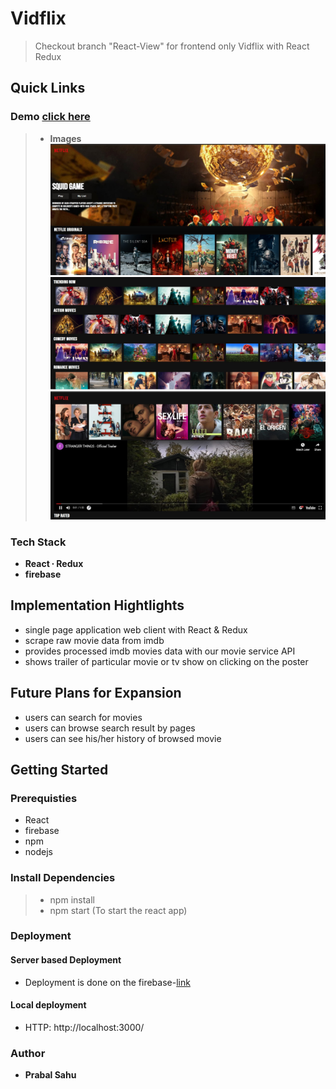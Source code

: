 # **Vidflix**
>Checkout branch "React-View" for frontend only Vidflix with React Redux

## **Quick Links**

### **Demo** [click here](https://streaming-app-5a429.web.app/)
>- **Images**
  ![Image 1](/demoImages/demoImg1.jpg)
  ![Image 2](/demoImages/demoImg2.jpg)
  ![Image 3](/demoImages/demoImg3.jpg)



### **Tech Stack**
- **React ∙ Redux**
- **firebase**


## **Implementation Hightlights**
- single page application web client with React & Redux
- scrape raw movie data from imdb
- provides processed imdb movies data with our movie service API
- shows trailer of particular movie or tv show on clicking on the poster

## **Future Plans for Expansion**
- users can search for movies
- users can browse search result by pages
- users can see his/her history of browsed movie
 
## **Getting Started**

### **Prerequisties**
- React
- firebase
- npm
- nodejs

### **Install Dependencies**
>
>- npm install
>- npm start (To start the react app)


### **Deployment**
  #### **Server based Deployment**
   - Deployment is done on the firebase-[link](https://streaming-app-5a429.web.app/)

#### **Local deployment**
- HTTP: http://localhost:3000/


### **Author**
 - **Prabal Sahu**
